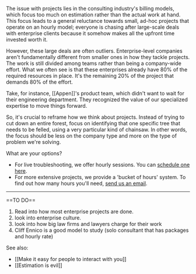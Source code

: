 The issue with projects lies in the consulting industry's billing models, which focus too much on estimation rather than the actual work at hand. This focus leads to a general reluctance towards small, ad-hoc projects that operate on an hourly model; everyone is chasing after large-scale deals with enterprise clients because it somehow makes all the upfront time invested worth it.

However, these large deals are often outliers. Enterprise-level companies aren't fundamentally different from smaller ones in how they tackle projects. The work is still divided among teams rather than being a company-wide effort. What we often see is that these enterprises already have 80% of the required resources in place. It's the remaining 20% of the project that demands 80% of the effort.

Take, for instance, [[Appen]]'s product team, which didn't want to wait for their engineering department. They recognized the value of our specialized expertise to move things forward.

So, it's crucial to reframe how we think about projects. Instead of trying to cut down an entire forest, focus on identifying that one specific tree that needs to be felled, using a very particular kind of chainsaw. In other words, the focus should be less on the company type and more on the type of problem we're solving.

What are your options?

- For live troubleshooting, we offer hourly sessions. You can [schedule one here](https://calendly.com/motis-group/1-on-1).
- For more extensive projects, we provide a 'bucket of hours' system. To find out how many hours you'll need, [send us an email](mailto:hello@motis.group).
---

==TO DO==

1. Read into how most enterprise projects are done. 
2. look into enterprise culture.
3. look into how big law firms and lawyers charge for their work
4. Cliff Ennico is a good model to study (solo consultant that has packages and hourly rate)

See also:

- [[Make it easy for people to interact with you]]
- [[Estimation is evil]]